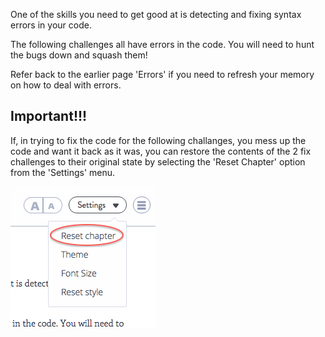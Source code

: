 One of the skills you need to get good at is detecting and fixing syntax errors in your code. 

The following challenges all have errors in the code. You will need to hunt the bugs down and squash them!

Refer back to the earlier page 'Errors' if you need to refresh your memory on how to deal with errors.

## Important!!!
If, in trying to fix the code for the following challanges, you mess up the code and want it back as it was, you can restore the contents of the 2 fix challenges to their original state by selecting the 'Reset Chapter' option from the 'Settings' menu.

![](.guides/img/reset.png)

